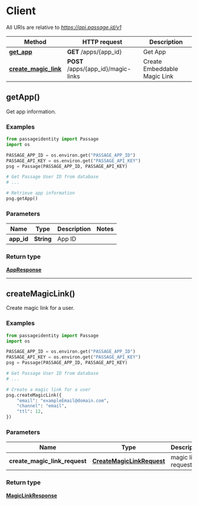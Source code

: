 # Client

All URIs are relative to *https://api.passage.id/v1*

| Method | HTTP request | Description |
| ------ | ------------ | ----------- |
| [**get_app**](ClientApi.md#get_app) | **GET** /apps/{app_id} | Get App |
| [**create_magic_link**](ClientApi.md#create_magic_link) | **POST** /apps/{app_id}/magic-links | Create Embeddable Magic Link |


## getApp()

Get app information.

### Examples

```python
from passageidentity import Passage
import os

PASSAGE_APP_ID = os.environ.get("PASSAGE_APP_ID")
PASSAGE_API_KEY = os.environ.get("PASSAGE_API_KEY")
psg = Passage(PASSAGE_APP_ID, PASSAGE_API_KEY)

# Get Passage User ID from database
# ...

# Retrieve app information
psg.getApp()
```

### Parameters

| Name | Type | Description | Notes |
| ---- | ---- | ----------- | ----- |
| **app_id** | **String** | App ID |  |

### Return type

[**AppResponse**](../../openapi_client/models/app_response.py)

---


## createMagicLink()

Create magic link for a user.

### Examples

```python
from passageidentity import Passage
import os

PASSAGE_APP_ID = os.environ.get("PASSAGE_APP_ID")
PASSAGE_API_KEY = os.environ.get("PASSAGE_API_KEY")
psg = Passage(PASSAGE_APP_ID, PASSAGE_API_KEY)

# Get Passage User ID from database
# ...

# Create a magic link for a user
psg.createMagicLink({
    "email": "exampleEmail@domain.com",
    "channel": "email", 
    "ttl": 12, 
})
```

### Parameters

| Name | Type | Description | Notes |
| ---- | ---- | ----------- | ----- |
| **create_magic_link_request** | [**CreateMagicLinkRequest**](../../docs/generated/CreateMagicLinkRequest.md) | magic link request |  |

### Return type

[**MagicLinkResponse**](../../docs/generated/MagicLinkResponse.md)

